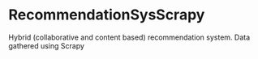 # RecommendationSysScrapy
Hybrid (collaborative and content based) recommendation system. Data gathered using Scrapy
